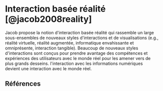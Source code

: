 # Interaction basée réalité [@jacob2008reality]

Jacob propose la notion d'interaction basée réalité qui rassemble un large sous-ensembles de nouveaux styles d'interactions et de visualisations (e.g., réalité virtuelle, réalité augmentée, informatique envahissante et omniprésente, interaction tangible). Beaucoup de nouveaux styles d'interactions sont conçus pour prendre avantage des compétences et expériences des utilisateurs avec le monde réel pour les amener vers de plus grands desseins. l'interaction avec les informations numériques devient une interaction avec le monde réel.

## Références